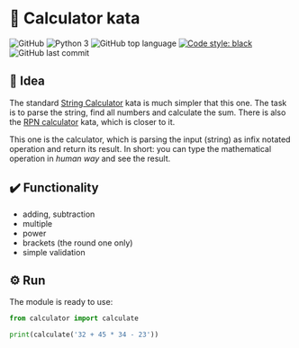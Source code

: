 # 🧮 Calculator kata

![GitHub](https://img.shields.io/github/license/dplocki/calculator-kata)
![Python 3](https://img.shields.io/badge/python-3.11-informational)
![GitHub top language](https://img.shields.io/github/languages/top/dplocki/calculator-kata)
[![Code style: black](https://img.shields.io/badge/code%20style-black-000000.svg)](https://github.com/psf/black)
![GitHub last commit](https://img.shields.io/github/last-commit/dplocki/calculator-kata)

## 📒 Idea

The standard [String Calculator](https://codingdojo.org/kata/StringCalculator/) kata is much simpler that this one. The task is to parse the string, find all numbers and calculate the sum. There is also the [RPN calculator](https://codingdojo.org/kata/RPN/) kata, which is closer to it.

This one is the calculator, which is parsing the input (string) as infix notated operation and return its result. In short: you can type the mathematical operation in *human way* and see the result.

## ✔️ Functionality

* adding, subtraction
* multiple
* power
* brackets (the round one only)
* simple validation

## ⚙️ Run

The module is ready to use:

```py
from calculator import calculate

print(calculate('32 + 45 * 34 - 23'))
```
